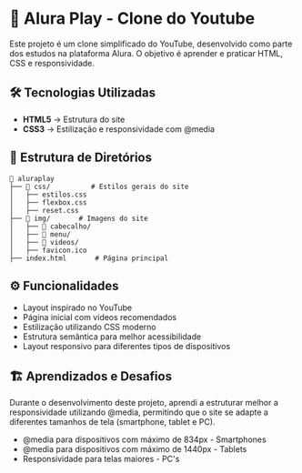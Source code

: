 # 🎵 Alura Play - Clone do Youtube

Este projeto é um clone simplificado do YouTube, desenvolvido como parte dos estudos na plataforma Alura. O objetivo é aprender e praticar HTML, CSS e responsividade.

## 🛠️ Tecnologias Utilizadas
- **HTML5** → Estrutura do site
- **CSS3** → Estilização e responsividade com @media

## 📁 Estrutura de Diretórios
```
📂 aluraplay
├── 📂 css/          # Estilos gerais do site
│   ├── estilos.css
│   ├── flexbox.css
│   ├── reset.css              
├── 📂 img/       # Imagens do site          
│   ├── 📂 cabecalho/
│   ├── 📂 menu/
│   ├── 📂 videos/
│   ├── favicon.ico
├── index.html       # Página principal
```

## ⚙ Funcionalidades
- Layout inspirado no YouTube
- Página inicial com vídeos recomendados
- Estilização utilizando CSS moderno
- Estrutura semântica para melhor acessibilidade
- Layout responsivo para diferentes tipos de dispositivos


## 🏗️ Aprendizados e Desafios
Durante o desenvolvimento deste projeto, aprendi a estruturar melhor a responsividade utilizando @media, permitindo que o site se adapte a diferentes tamanhos de tela (smartphone, tablet e PC).
- @media para dispositivos com máximo de 834px - Smartphones
- @media para dispositivos com máximo de 1440px - Tablets
- Responsividade para telas maiores - PC's
